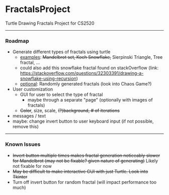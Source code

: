 # FractalsProject
Turtle Drawing Fractals Project for CS2520
***
### Roadmap
- Generate different types of fractals using turtle
  - <ins>examples</ins>: ~~Mandelbrot set, Koch Snowflake,~~ Sierpinski Triangle, Tree fractal, ...
  - could also add this snowflake fractal found on stackOverflow (link: https://stackoverflow.com/questions/32303391/drawing-a-snowflake-using-recursion)
  - <ins>optional</ins>: Randomly generated fractals (look into Chaos Game?)
- User customization
  - GUI for user to select the type of fractal
    - maybe through a separate "page" (optionally with images of fractals)
  - ~~Color~~, size, scale, ~~(?)background, # of iterations~~
- messages / text
- maybe: change invert button to user keyboard input (if not possible, remove this)
***
### Known Issues
- ~~Invert button multiple times makes fractal generation noticeably slower for Mandelbrot (may not be fixable? given nature of generating)~~ Likely not fixable for now
- ~~May be difficult to make interactive GUI with just Turtle. Look into Tkinter~~
- Turn off invert button for random fractal (will impact performance too much)